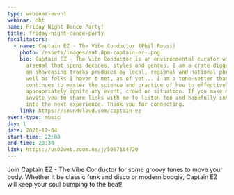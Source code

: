 ```yaml
---
type: webinar-event
webinar: obt
name: Friday Night Dance Party!
title: friday-night-dance-party
facilitators:
  - name: Captain EZ - The Vibe Conductor (Phil Rossi)
    photo: /assets/images/sat.8pm-captain-ez-.png
    bio: Captain EZ - The Vibe Conductor is an environmental curator with a sonic
      arsenal that spans decades, styles and genres. I am a crate digger focused
      on showcasing tracks produced by local, regional and national phriends, as
      well as folks I haven't met, as of yet... I am a tone-setter that
      continues to master the science and practice of how to effectively and
      appropriately ignite any event, crowd or situation. If you make music I
      invite you to share links with me to listen too and hopefully integrate
      into the next experience. Thank you for connecting.
    link: https://soundcloud.com/captain-ez
event-type: music
day: 1
date: 2020-12-04
start-time: 22:00
end-time: 23:30
link: https://us02web.zoom.us/j/5097184720
---
```


Join Captain EZ - The Vibe Conductor for some groovy tunes to move your body. Whether it be classic funk and disco or modern boogie, Captain EZ will keep your soul bumping to the beat!
